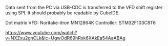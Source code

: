 Data sent from the PC via USB-CDC is transferred to the VFD shift register using SPI.
It should probably be readable by CubeIDE.

Dot matrix VFD: Noritake-itron MN12864K
Controller: STM32F103C8T6

https://www.youtube.com/watch?v=NXZxu2gnCLk&lc=UgwOdR69hRxk6XAkEa54AaABAg